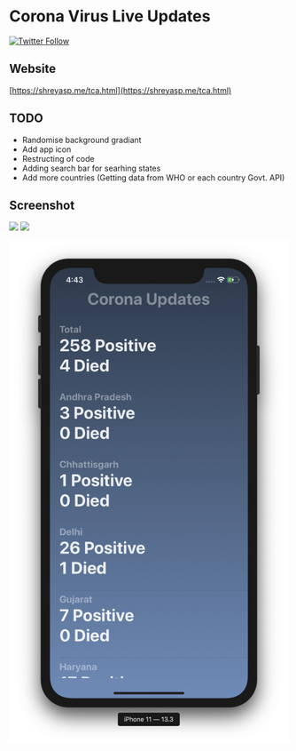 # Corona Virus Live Updates

[![Twitter Follow](https://img.shields.io/twitter/follow/spapinwar?style=social)](https://twitter.com/spapinwar)

## Website

[https://shreyasp.me/tca.html](https://shreyasp.me/tca.html)

## TODO 
 - Randomise background gradiant
 - Add app icon
 - Restructing of code
 - Adding search bar for searhing states
 - Add more countries (Getting data from WHO or each country Govt. API)

## Screenshot

![](https://img.shields.io/badge/Xcode-11.3.1-blue) ![](https://img.shields.io/badge/Swift-5.1-orange)

![](./app.png)
